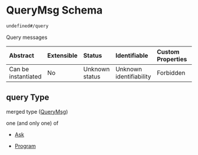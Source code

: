 # QueryMsg Schema

```txt
undefined#/query
```

Query messages

| Abstract            | Extensible | Status         | Identifiable            | Custom Properties | Additional Properties | Access Restrictions | Defined In                                                             |
| :------------------ | :--------- | :------------- | :---------------------- | :---------------- | :-------------------- | :------------------ | :--------------------------------------------------------------------- |
| Can be instantiated | No         | Unknown status | Unknown identifiability | Forbidden         | Allowed               | none                | [cw-law-stone.json\*](schema/cw-law-stone.json "open original schema") |

## query Type

merged type ([QueryMsg](cw-law-stone-querymsg.md))

one (and only one) of

* [Ask](cw-law-stone-querymsg-oneof-ask.md "check type definition")

* [Program](cw-law-stone-querymsg-oneof-program.md "check type definition")
